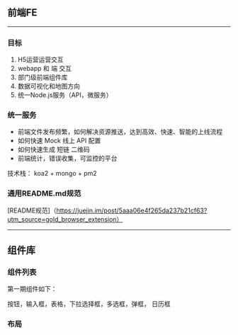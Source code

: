 ## 前端FE

---

### 目标

1. H5运营运营交互
2. webapp 和 端 交互
3. 部门级前端组件库
4. 数据可视化和地图方向
5. 统一Node.js服务（API，微服务）



### 统一服务

* 前端文件发布频繁，如何解决资源推送，达到高效、快速、智能的上线流程
* 如何快速 Mock 线上 API 配置
* 如何快速生成 短链 二维码
* 前端统计，错误收集，可监控的平台


技术栈： koa2 + mongo + pm2

### 通用README.md规范

[README规范]（https://juejin.im/post/5aaa06e4f265da237b21cf63?utm_source=gold_browser_extension）




---

## 组件库

### 组件列表
第一期组件如下：

按钮，输入框，表格，下拉选择框，多选框，弹框， 日历框


### 布局
